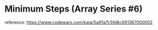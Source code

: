 # Minimum Steps (Array Series #6)

reference: https://www.codewars.com/kata/5a91a7c5fd8c061367000002